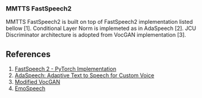 ### MMTTS FastSpeech2

MMTTS FastSpeech2 is built on top of FastSpeech2 implementation listed bellow [1]. Conditional Layer Norm is implemeted as in AdaSpeech [2]. JCU Discriminator architecture is adopted from VocGAN implementation [3]. 

## References
1. [FastSpeech 2 - PyTorch Implementation](https://github.com/ming024/FastSpeech2)
2. [AdaSpeech: Adaptive Text to Speech for Custom Voice](https://github.com/rishikksh20/AdaSpeech)
3. [Modified VocGAN](https://github.com/rishikksh20/VocGAN/tree/master)
4. [EmoSpeech](https://github.com/deepvk/emospeech)

